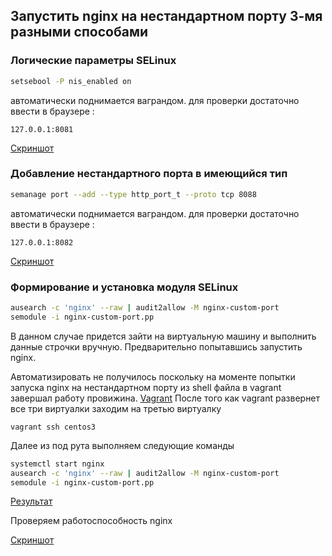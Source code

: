 ## Запустить nginx на нестандартном порту 3-мя разными способами
### Логические параметры SELinux
```bash
setsebool -P nis_enabled on
```
автоматически поднимается ваграндом.
для проверки достаточно ввести в браузере : 
```
127.0.0.1:8081
```
[Скриншот](https://github.com/MelnikovAlexey/vagrant/blob/hw-3/part1/nginxV1.png)
### Добавление нестандартного порта в имеющийся тип
```bash
semanage port --add --type http_port_t --proto tcp 8088
```
автоматически поднимается ваграндом.
для проверки достаточно ввести в браузере : 
```
127.0.0.1:8082
```
[Скриншот](https://github.com/MelnikovAlexey/vagrant/blob/hw-3/part1/nginxV2.png)
### Формирование и установка модуля SELinux
```bash
ausearch -c 'nginx' --raw | audit2allow -M nginx-custom-port
semodule -i nginx-custom-port.pp
```
В данном случае придется зайти на виртуальную машину и выполнить данные строчки вручную. Предварительно попытавшись запустить nginx.

Автоматизировать не получилось поскольку на моменте попытки запуска nginx на нестандартном порту из shell файла в vagrant завершал работу провижина.
[Vagrant](https://github.com/MelnikovAlexey/vagrant/blob/hw-3/part1/nginxV3_autocrash.png)
После того как vagrant развернет все три виртуалки заходим на третью виртуалку 
```
vagrant ssh centos3
``` 
Далее из под рута выполняем следующие команды
```bash 
systemctl start nginx
ausearch -c 'nginx' --raw | audit2allow -M nginx-custom-port
semodule -i nginx-custom-port.pp
```
[Результат](https://github.com/MelnikovAlexey/vagrant/blob/hw-3/part1/nginxV3_result.png)

Проверяем работоспособность nginx

[Скриншот](https://github.com/MelnikovAlexey/vagrant/blob/hw-3/part1/nginxV3.png)

